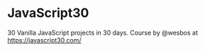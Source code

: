 # JavaScript30
30 Vanilla JavaScript projects in 30 days. Course by @wesbos at https://javascript30.com/
